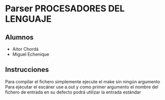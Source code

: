 # Parser PROCESADORES DEL LENGUAJE

## Alumnos
 * Aitor Chordá
 * Miguel Echenique

## Instrucciones
  Para compilar el fichero simplemente ejecute el make sin ningún argumento
  Para ejecutar el escáner use a.out y como primer argumento el nombre del
  fichero de entrada en su defecto podrá utilizar la entrada estándar
